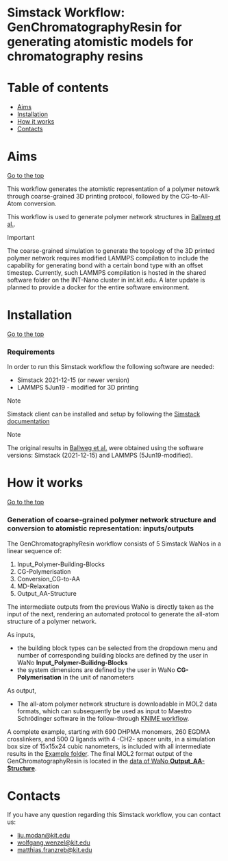 # Simstack Workflow: GenChromatographyResin for generating atomistic models for chromatography resins

# Table of contents
- [Aims](#Aims)
- [Installation](#Installation)
- [How it works](#How-it-works)
- [Contacts](#Contacts)

# Aims
[Go to the top](#Table-of-contents)

This workflow generates the atomistic representation of a polymer netowrk through coarse-grained 3D printing protocol, followed by the CG-to-All-Atom conversion.

This workflow is used to generate polymer network structures in [Ballweg et al.](https://doi.org/10.1016/j.chroma.2024.465089).

> [!IMPORTANT]
> The coarse-grained simulation to generate the topology of the 3D printed polymer network requires modified LAMMPS compilation to include the capability for generating bond with a certain bond type with an offset timestep. Currently, such LAMMPS compilation is hosted in the shared software folder on the INT-Nano cluster in int.kit.edu. A later update is planned to provide a docker for the entire software environment.

# Installation
[Go to the top](#Table-of-contents)

### Requirements

In order to run this Simstack workflow the following software are needed:
- Simstack 2021-12-15 (or newer version)
- LAMMPS 5Jun19 - modified for 3D printing

> [!NOTE]
> Simstack client can be installed and setup by following the [Simstack documentation](https://simstack.readthedocs.io/en/latest/)

> [!NOTE]
> The original results in [Ballweg et al.](https://doi.org/10.1016/j.chroma.2024.465089) were obtained using the software versions: Simstack (2021-12-15) and LAMMPS (5Jun19-modified).

# How it works 
[Go to the top](#Table-of-contents)

### Generation of coarse-grained polymer network structure and conversion to atomistic representation: inputs/outputs

The GenChromatographyResin workflow consists of 5 Simstack WaNos in a linear sequence of:
 1. Input_Polymer-Building-Blocks
 2. CG-Polymerisation
 3. Conversion_CG-to-AA
 4. MD-Relaxation
 5. Output_AA-Structure

The intermediate outputs from the previous WaNo is directly taken as the input of the next, rendering an automated protocol to generate the all-atom structure of a polymer network.

As inputs,
-  the building block types can be selected from the dropdown menu and number of corresponding building blocks are defined by the user in WaNo **Input_Polymer-Builidng-Blocks**
-  the system dimensions are defined by the user in WaNo **CG-Polymerisation** in the unit of nanometers

As output,
- The all-atom polymer network structure is downloadable in MOL2 data formats, which can subsequently be used as input to Maestro Schrödinger software in the follow-through [KNIME workflow](https://github.com/Ahmedkhalil-Mama/KNIME-Workflow-Binding-Poses-and-Energies-Calculation-of-Linear-Peptides).

A complete example, starting with 690 DHPMA monomers, 260 EGDMA crosslinkers, and 500 Q ligands with 4 -CH2- spacer units, in a simulation box size of 15x15x24 cubic nanometers, is included with all intermediate results in the [Example folder](Example/). The final MOL2 format output of the GenChromatographyResin is located in the [data of WaNo **Output_AA-Structure**](Example/2-205-01-05-17h35m04s-GenChromatographyResin_1.2c/exec_directories/2025-01-13-06h54m09s-Output_AA-structure/fPolyREF_conv.mol2).

# Contacts
If you have any question regarding this Simstack workflow, you can contact us:
-  liu.modan@kit.edu
-  wolfgang.wenzel@kit.edu
-  matthias.franzreb@kit.edu
